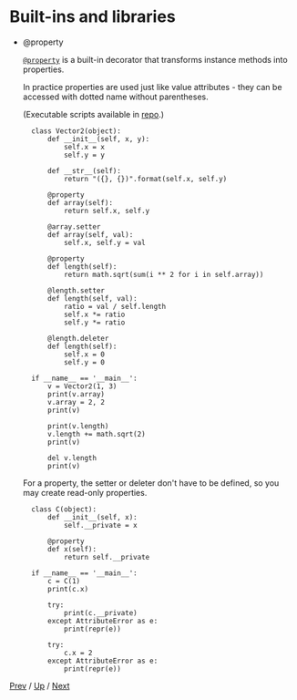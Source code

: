 # Built-ins and libraries

* @property

    [`@property`](https://docs.python.org/3/library/functions.html#property)
    is a built-in decorator that transforms instance methods into properties.

    In practice properties are used just like value attributes -
    they can be accessed with dotted name without parentheses.

    (Executable scripts available in <a href="https://github.com/MichaelKim0407/python-decorators/tree/master/5-builtins/1-property" target="_blank">repo</a>.)

        class Vector2(object):
            def __init__(self, x, y):
                self.x = x
                self.y = y

            def __str__(self):
                return "({}, {})".format(self.x, self.y)

            @property
            def array(self):
                return self.x, self.y

            @array.setter
            def array(self, val):
                self.x, self.y = val

            @property
            def length(self):
                return math.sqrt(sum(i ** 2 for i in self.array))

            @length.setter
            def length(self, val):
                ratio = val / self.length
                self.x *= ratio
                self.y *= ratio

            @length.deleter
            def length(self):
                self.x = 0
                self.y = 0

        if __name__ == '__main__':
            v = Vector2(1, 3)
            print(v.array)
            v.array = 2, 2
            print(v)

            print(v.length)
            v.length += math.sqrt(2)
            print(v)

            del v.length
            print(v)

    For a property, the setter or deleter don't have to be defined,
    so you may create read-only properties.

        class C(object):
            def __init__(self, x):
                self.__private = x

            @property
            def x(self):
                return self.__private

        if __name__ == '__main__':
            c = C(1)
            print(c.x)

            try:
                print(c.__private)
            except AttributeError as e:
                print(repr(e))

            try:
                c.x = 2
            except AttributeError as e:
                print(repr(e))

[Prev](../README.md) /
[Up](../README.md) /
[Next](../2-functools/README.md)
